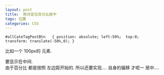 ```yaml
---
layout: post
title:  绝对定位百分比居中
tags: 位置
categories: CSS
--- 
```



`#allCateTagPostBtn   { position: absolute; left:50%;  top:0;  transform: translate(-50%,0); }`

比如一个 100px的 元素.

要显示在中间.  
由于百分比 都是按照 左边距开始的.
所以还要实现.... 自身的偏移 才呢一 居中....
